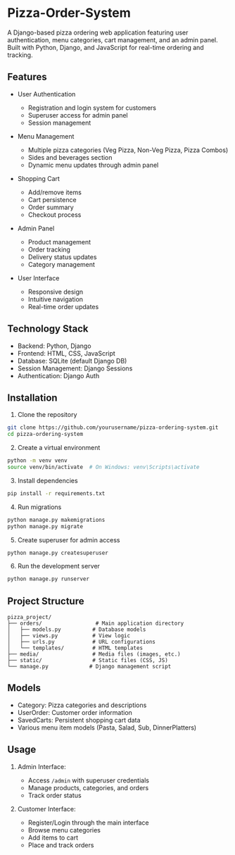 # Pizza-Order-System
A Django-based pizza ordering web application featuring user authentication, menu categories, cart management, and an admin panel. Built with Python, Django, and JavaScript for real-time ordering and tracking.

## Features

- User Authentication
  - Registration and login system for customers
  - Superuser access for admin panel
  - Session management

- Menu Management
  - Multiple pizza categories (Veg Pizza, Non-Veg Pizza, Pizza Combos)
  - Sides and beverages section
  - Dynamic menu updates through admin panel

- Shopping Cart
  - Add/remove items
  - Cart persistence
  - Order summary
  - Checkout process

- Admin Panel
  - Product management
  - Order tracking
  - Delivery status updates
  - Category management

- User Interface
  - Responsive design
  - Intuitive navigation
  - Real-time order updates

## Technology Stack

- Backend: Python, Django
- Frontend: HTML, CSS, JavaScript
- Database: SQLite (default Django DB)
- Session Management: Django Sessions
- Authentication: Django Auth

## Installation

1. Clone the repository
```bash
git clone https://github.com/yourusername/pizza-ordering-system.git
cd pizza-ordering-system
```

2. Create a virtual environment
```bash
python -m venv venv
source venv/bin/activate  # On Windows: venv\Scripts\activate
```

3. Install dependencies
```bash
pip install -r requirements.txt
```

4. Run migrations
```bash
python manage.py makemigrations
python manage.py migrate
```

5. Create superuser for admin access
```bash
python manage.py createsuperuser
```

6. Run the development server
```bash
python manage.py runserver
```

## Project Structure

```
pizza_project/
├── orders/                 # Main application directory
│   ├── models.py          # Database models
│   ├── views.py           # View logic
│   ├── urls.py            # URL configurations
│   └── templates/         # HTML templates
├── media/                 # Media files (images, etc.)
├── static/                # Static files (CSS, JS)
└── manage.py             # Django management script
```

## Models

- Category: Pizza categories and descriptions
- UserOrder: Customer order information
- SavedCarts: Persistent shopping cart data
- Various menu item models (Pasta, Salad, Sub, DinnerPlatters)

## Usage

1. Admin Interface:
   - Access `/admin` with superuser credentials
   - Manage products, categories, and orders
   - Track order status

2. Customer Interface:
   - Register/Login through the main interface
   - Browse menu categories
   - Add items to cart
   - Place and track orders
